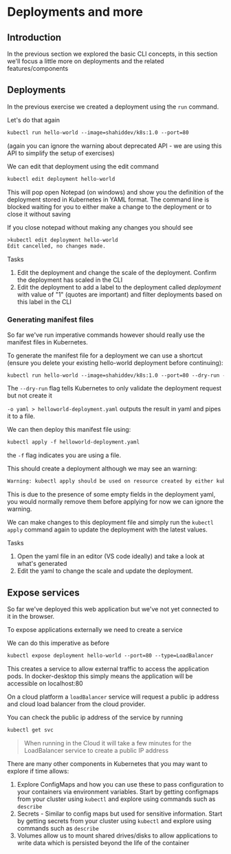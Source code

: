 # Deployments and more

## Introduction

In the previous section we explored the basic CLI concepts, in this section we'll focus a little more on deployments and the related features/components

## Deployments

In the previous exercise we created a deployment using the `run` command.

Let's do that again

```txt
kubectl run hello-world --image=shahiddev/k8s:1.0 --port=80
```

(again you can ignore the warning about deprecated API - we are using this API to simplify the setup of exercises)

We can edit that deployment using the edit command

```txt
kubectl edit deployment hello-world
```

This will pop open Notepad (on windows) and show you the definition of the deployment stored in Kubernetes in YAML format. The command line is blocked waiting for you to either make a change to the deployment or to close it without saving

If you close notepad without making any changes you should see

```txt
>kubectl edit deployment hello-world
Edit cancelled, no changes made.
```

Tasks

1. Edit the deployment and change the scale of the deployment. Confirm the deployment has scaled in the CLI
2. Edit the deployment to add a label to the deployment called *deployment* with value of "1" (quotes are important) and filter deployments based on this label in the CLI

### Generating manifest files

So far we've run imperative commands however should really use the manifest files in Kubernetes.

To generate the manifest file for a deployment we can use a shortcut (ensure you delete your existing hello-world deployment before continuing):

```txt
kubectl run hello-world --image=shahiddev/k8s:1.0 --port=80 --dry-run -o yaml > helloworld-deployment.yaml
```

The `--dry-run` flag tells Kubernetes to only validate the deployment request but not create it

`-o yaml > helloworld-deployment.yaml` outputs the result in yaml and pipes it to a file.

We can then deploy this manifest file using:

```txt
kubectl apply -f helloworld-deployment.yaml
```

the `-f` flag indicates you are using a file.

This should create a deployment although we may see an warning:

```txt
Warning: kubectl apply should be used on resource created by either kubectl create --save-config or kubectl apply
```

This is due to the presence of some empty fields in the deployment yaml, you would normally remove them before applying for now we can ignore the warning.

We can make changes to this deployment file and simply run the `kubectl apply` command again to update the deployment with the latest values.

Tasks

1. Open the yaml file in an editor (VS code ideally) and take a look at what's generated
2. Edit the yaml to change the scale and update the deployment.

## Expose services

So far we've deployed this web application but we've not yet connected to it in the browser.

To expose applications externally we need to create a service

We can do this imperative as before 

```txt
kubectl expose deployment hello-world --port=80 --type=LoadBalancer
```

This creates a service to allow external traffic to access the application pods. In docker-desktop this simply means the application will be accessible on localhost:80

On a cloud platform a `loadBalancer` service will request a public ip address and cloud load balancer from the cloud provider.

You can check the public ip address of the service by running

```txt
kubectl get svc
```

>When running in the Cloud it will take a few minutes for the LoadBalancer service to create a public IP address

There are many other components in Kubernetes that you may want to explore if time allows:


1. Explore ConfigMaps and how you can use these to pass configuration to your containers via environment variables. Start by getting configmaps from your cluster using `kubectl` and explore using commands such as `describe`
2. Secrets - Similar to config maps but used for sensitive information. Start by getting secrets from your cluster using `kubectl` and explore using commands such as `describe`
3. Volumes allow us to mount shared drives/disks to allow applications to write data which is persisted beyond the life of the container
